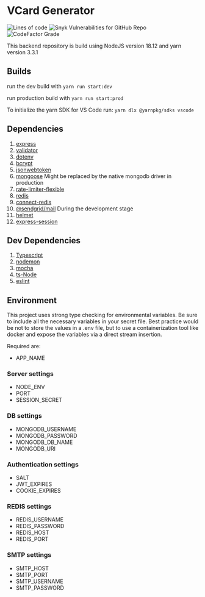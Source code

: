 # VCard Generator

![Lines of code](https://img.shields.io/tokei/lines/github/itauditresources/vcard-generator)
![Snyk Vulnerabilities for GitHub Repo](https://img.shields.io/snyk/vulnerabilities/github/itauditresources/vcard-generator-backend)
![CodeFactor Grade](https://img.shields.io/codefactor/grade/github/itauditresources/vcard-generator)

This backend repository is build using NodeJS version 18.12 and yarn version 3.3.1

## Builds

run the dev build with `yarn run start:dev`

run production build with `yarn run start:prod`

To initialize the yarn SDK for VS Code run: `yarn dlx @yarnpkg/sdks vscode`

## Dependencies

1. [express](https://www.npmjs.com/package/express)
2. [validator](https://www.npmjs.com/package/validator)
3. [dotenv](https://www.nmpjs.com/package/dotenv)
4. [bcrypt](https://www.nmpjs.com/package/bcrypt)
5. [jsonwebtoken](https://www.nmpjs.com/package/jsonwebtoken)
6. [mongoose](https://www.nmpjs.com/package/mongoose) Might be replaced by the native mongodb driver in production
7. [rate-limiter-flexible](https://www.nmpjs.com/package/rate-limiter-flexible)
8. [redis](https://www.nmpjs.com/package/redis)
9. [connect-redis](https://www.nmpjs.com/package/connect-redis)
10. [@sendgrid/mail](https://www.nmpjs.com/package/sendgrid/mail) During the development stage
11. [helmet](https://www.nmpjs.com/package/helmet)
12. [express-session](https://www.nmpjs.com/package/express-session)

## Dev Dependencies

1. [Typescript](https://www.npmjs.com/package/typescript)
2. [nodemon](https://www.npmjs.com/package/nodemon)
3. [mocha](https://www.nmpjs.com/package/mocha)
4. [ts-Node](https://www.nmpjs.com/package/ts-node)
5. [eslint](https://www.nmpjs.com/package/eslint)

## Environment

This project uses strong type checking for environmental variables. Be sure to include all the necessary
variables in your secret file. Best practice would be not to store the values in a .env file,
but to use a containerization tool like docker and expose the variables via a direct stream insertion.

Required are:

- APP_NAME

### Server settings

- NODE_ENV
- PORT
- SESSION_SECRET

### DB settings

- MONGODB_USERNAME
- MONGODB_PASSWORD
- MONGODB_DB_NAME
- MONGODB_URI

### Authentication settings

- SALT
- JWT_EXPIRES
- COOKIE_EXPIRES

### REDIS settings

- REDIS_USERNAME
- REDIS_PASSWORD
- REDIS_HOST
- REDIS_PORT

### SMTP settings

- SMTP_HOST
- SMTP_PORT
- SMTP_USERNAME
- SMTP_PASSWORD
